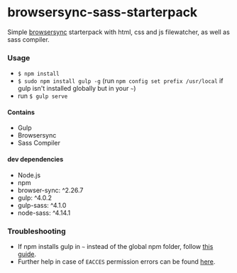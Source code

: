 # browsersync-sass-starterpack

Simple [browsersync](https://www.browsersync.io) starterpack with html, css and js filewatcher, as well as sass compiler.


### Usage
 - `$ npm install`
 - `$ sudo npm install gulp -g` (run `npm config set prefix /usr/local` if gulp isn't installed globally but in your `~`)
 - run `$ gulp serve`
 
#### Contains
 - Gulp
 - Browsersync
 - Sass Compiler

#### dev dependencies
 - Node.js
 - npm
 - browser-sync: ^2.26.7
 - gulp: ^4.0.2
 - gulp-sass: ^4.1.0
 - node-sass: ^4.14.1

### Troubleshooting
 - If npm installs gulp in `~` instead of the global npm folder, follow [this guide](http://blog.webbb.be/command-not-found-node-npm/).
 - Further help in case of `EACCES` permission errors can be found [here](https://docs.npmjs.com/getting-started/fixing-npm-permissions).
